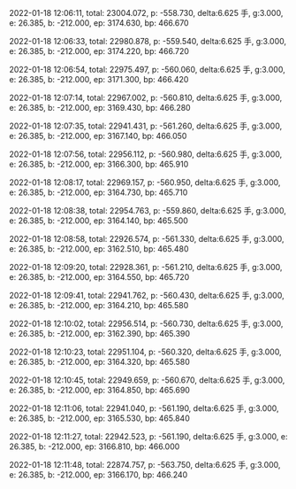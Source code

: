 2022-01-18 12:06:11, total: 23004.072, p: -558.730, delta:6.625 手, g:3.000, e: 26.385, b: -212.000, ep: 3174.630, bp: 466.670

2022-01-18 12:06:33, total: 22980.878, p: -559.540, delta:6.625 手, g:3.000, e: 26.385, b: -212.000, ep: 3174.220, bp: 466.720

2022-01-18 12:06:54, total: 22975.497, p: -560.060, delta:6.625 手, g:3.000, e: 26.385, b: -212.000, ep: 3171.300, bp: 466.420

2022-01-18 12:07:14, total: 22967.002, p: -560.810, delta:6.625 手, g:3.000, e: 26.385, b: -212.000, ep: 3169.430, bp: 466.280

2022-01-18 12:07:35, total: 22941.431, p: -561.260, delta:6.625 手, g:3.000, e: 26.385, b: -212.000, ep: 3167.140, bp: 466.050

2022-01-18 12:07:56, total: 22956.112, p: -560.980, delta:6.625 手, g:3.000, e: 26.385, b: -212.000, ep: 3166.300, bp: 465.910

2022-01-18 12:08:17, total: 22969.157, p: -560.950, delta:6.625 手, g:3.000, e: 26.385, b: -212.000, ep: 3164.730, bp: 465.710

2022-01-18 12:08:38, total: 22954.763, p: -559.860, delta:6.625 手, g:3.000, e: 26.385, b: -212.000, ep: 3164.140, bp: 465.500

2022-01-18 12:08:58, total: 22926.574, p: -561.330, delta:6.625 手, g:3.000, e: 26.385, b: -212.000, ep: 3162.510, bp: 465.480

2022-01-18 12:09:20, total: 22928.361, p: -561.210, delta:6.625 手, g:3.000, e: 26.385, b: -212.000, ep: 3164.550, bp: 465.720

2022-01-18 12:09:41, total: 22941.762, p: -560.430, delta:6.625 手, g:3.000, e: 26.385, b: -212.000, ep: 3164.210, bp: 465.580

2022-01-18 12:10:02, total: 22956.514, p: -560.730, delta:6.625 手, g:3.000, e: 26.385, b: -212.000, ep: 3162.390, bp: 465.390

2022-01-18 12:10:23, total: 22951.104, p: -560.320, delta:6.625 手, g:3.000, e: 26.385, b: -212.000, ep: 3164.320, bp: 465.580

2022-01-18 12:10:45, total: 22949.659, p: -560.670, delta:6.625 手, g:3.000, e: 26.385, b: -212.000, ep: 3164.850, bp: 465.690

2022-01-18 12:11:06, total: 22941.040, p: -561.190, delta:6.625 手, g:3.000, e: 26.385, b: -212.000, ep: 3165.530, bp: 465.840

2022-01-18 12:11:27, total: 22942.523, p: -561.190, delta:6.625 手, g:3.000, e: 26.385, b: -212.000, ep: 3166.810, bp: 466.000

2022-01-18 12:11:48, total: 22874.757, p: -563.750, delta:6.625 手, g:3.000, e: 26.385, b: -212.000, ep: 3166.170, bp: 466.240